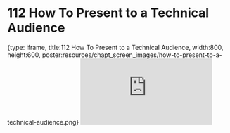 # 112 How To Present to a Technical Audience
 
{type: iframe, title:112 How To Present to a Technical Audience, width:800, height:600, poster:resources/chapt_screen_images/how-to-present-to-a-technical-audience.png}
![](https://datatrail-jhu.github.io/DataTrail_ReOrg/no_toc/how-to-present-to-a-technical-audience.html)
 

 
